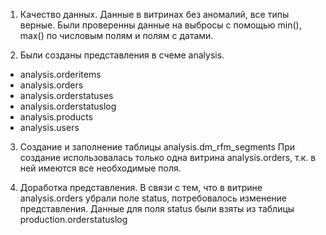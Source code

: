 1. Качество данных.
Данные в витринах без аномалий, все типы верные.
Были проверенны данные на выбросы с помощью min(), max() по числовым полям и полям с датами.

2. Были созданы представления в счеме analysis.
- analysis.orderitems
- analysis.orders
- analysis.orderstatuses
- analysis.orderstatuslog
- analysis.products 
- analysis.users

3. Создание и заполнение таблицы analysis.dm_rfm_segments
При создание использовалась только одна витрина analysis.orders, т.к. в ней имеются все необходимые поля.

4. Доработка представления.
В связи с тем, что в витрине analysis.orders убрали поле status, потребовалось изменение представления.
Данные для поля status были взяты из таблицы production.orderstatuslog 
